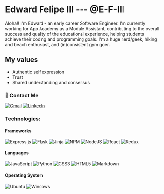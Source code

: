 <!-- 
<img src="https://readme-typing-svg.herokuapp.com/?lines=Hello+I+am+Edward+Felipe+III;Full+Stack+Web+Developer" />
### [![Typing SVG] -->


<!-- ![efiii logo dark](https://user-images.githubusercontent.com/75222415/218041823-d941a660-3f20-4253-bf1e-882153d9a78c.png)
-->
# Edward Felipe III --- @E-F-III

  Aloha!! I'm Edward - an early career Software Engineer. I'm currently working for App Academy as a Module Assistant, contributing to the overall success and quality of the educational experience, helping students achieve their coding and programming goals. I'm a huge nerd/geek, hiking and beach enthusiast, and (in)consistent gym goer. 

## My values

- Authentic self expression
- Trust
- Shared understanding and consensus
  
### :e-mail: Contact Me
[![Gmail](https://img.shields.io/badge/Gmail-D14836?style=for-the-badge&logo=gmail&logoColor=white)](mailto:efiii.creates@gmail.com)
[![LinkedIn](https://img.shields.io/badge/linkedin-%230077B5.svg?style=for-the-badge&logo=linkedin&logoColor=white)](https://www.linkedin.com/in/efiii/)
  
### Technologies:
  
#### Frameworks
  ![Express.js](https://img.shields.io/badge/express.js-%23404d59.svg?style=for-the-badge&logo=express&logoColor=%2361DAFB)
  ![Flask](https://img.shields.io/badge/flask-%23000.svg?style=for-the-badge&logo=flask&logoColor=white)
  ![Jinja](https://img.shields.io/badge/jinja-white.svg?style=for-the-badge&logo=jinja&logoColor=black)
  ![NPM](https://img.shields.io/badge/NPM-%23000000.svg?style=for-the-badge&logo=npm&logoColor=white)
  ![NodeJS](https://img.shields.io/badge/node.js-6DA55F?style=for-the-badge&logo=node.js&logoColor=white)
  ![React](https://img.shields.io/badge/react-%2320232a.svg?style=for-the-badge&logo=react&logoColor=%2361DAFB)
  ![Redux](https://img.shields.io/badge/redux-%23593d88.svg?style=for-the-badge&logo=redux&logoColor=white)

#### Languages
  ![JavaScript](https://img.shields.io/badge/javascript-%23323330.svg?style=for-the-badge&logo=javascript&logoColor=%23F7DF1E)
  ![Python](https://img.shields.io/badge/python-3670A0?style=for-the-badge&logo=python&logoColor=ffdd54)
  ![CSS3](https://img.shields.io/badge/css3-%231572B6.svg?style=for-the-badge&logo=css3&logoColor=white)
  ![HTML5](https://img.shields.io/badge/html5-%23E34F26.svg?style=for-the-badge&logo=html5&logoColor=white)
  ![Markdown](https://img.shields.io/badge/markdown-%23000000.svg?style=for-the-badge&logo=markdown&logoColor=white)

#### Operating System
  ![Ubuntu](https://img.shields.io/badge/Ubuntu-E95420?style=for-the-badge&logo=ubuntu&logoColor=white)
  ![Windows](https://img.shields.io/badge/Windows-0078D6?style=for-the-badge&logo=windows&logoColor=white)

